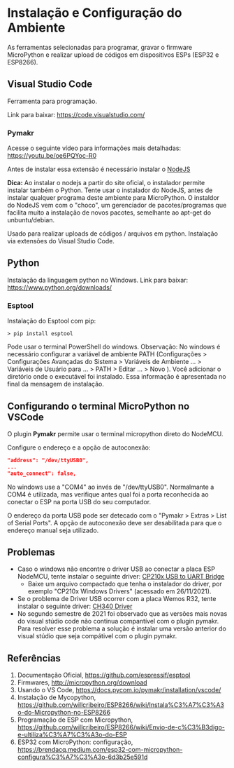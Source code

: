 # Instalação e Configuração do Ambiente 
As ferramentas selecionadas para programar, gravar o firmware MicroPython e realizar upload de códigos em dispositivos ESPs (ESP32 e ESP8266). 

## Visual Studio Code 

Ferramenta para programação.  

Link para baixar: https://code.visualstudio.com/ 

### Pymakr

Acesse o seguinte vídeo para informações mais detalhadas: https://youtu.be/oe6PQYoc-R0 

Antes de instalar essa extensão é necessário instalar o [NodeJS](https://nodejs.org)

**Dica:** Ao instalar o nodejs a partir do site oficial, o instalador permite instalar também o Python. Tente usar o instalador do NodeJS, antes de instalar qualquer programa deste ambiente para MicroPython. O instaldor do NodeJS vem com o "choco", um gerenciador de pacotes/programas que facilita muito a instalação de novos pacotes, semelhante ao apt-get do unbuntu/debian.  

Usado para realizar uploads de códigos / arquivos em python.  Instalação via extensões do Visual Studio Code. 

## Python 

Instalação da linguagem python no Windows. 
Link para baixar: https://www.python.org/downloads/ 

### Esptool 
Instalação do Esptool com pip: 
```
> pip install esptool 
```
Pode usar o terminal PowerShell do windows. 
Observação: No windows é necessário configurar a variável de ambiente PATH (Configurações > Configurações Avançadas do Sistema > Variáveis de Ambiente ... >  Variáveis de Usuário para ... > PATH > Editar ... > Novo ). Você adicionar o diretório onde o executável foi instalado. Essa informação é apresentada no final da mensagem de instalação. 


## Configurando o terminal MicroPython no VSCode 

O plugin **Pymakr** permite usar o terminal micropython direto do NodeMCU.  

Configure o endereço e a opção de autoconexão: 
```json 
"address": "/dev/ttyUSB0",
...
"auto_connect": false,
``` 
No windows use a "COM4" ao invés de "/dev/ttyUSB0". Normalmante a COM4 é utilizada, mas verifique antes qual foi a porta reconhecida ao conectar o ESP na porta USB do seu computador. 

O endereço da porta USB pode ser detecado com o "Pymakr > Extras > List of Serial Ports". A opção de autoconexão deve ser desabilitada para que o endereço manual seja utilizado. 

## Problemas 
* Caso o windows não encontre o driver USB ao conectar a placa ESP NodeMCU, tente instalar o seguinte driver: [CP210x USB to UART Bridge](https://www.silabs.com/developers/usb-to-uart-bridge-vcp-drivers)
  * Baixe um arquivo compactado que tenha o instalador do driver, por exemplo "CP210x Windows Drivers" (acessado em 26/11/2021). 
* Se o problema de Driver USB ocorrer com a placa Wemos R32, tente instalar o seguinte driver: [CH340 Driver](https://www.wemos.cc/en/latest/ch340_driver.html)
* No segundo semestre de 2021 foi observado que as versões mais novas do visual stúdio code não continua compantível com o plugin pymakr. Para resolver esse problema a solução é instalar uma versão anterior do visual stúdio que seja compátivel com o plugin pymakr. 


## Referências
1. Documentação Oficial, https://github.com/espressif/esptool 
1. Firmwares, http://micropython.org/download 
1. Usando o VS Code, https://docs.pycom.io/pymakr/installation/vscode/ 
1. Instalação de Mycopython, https://github.com/willcribeiro/ESP8266/wiki/Instala%C3%A7%C3%A3o-do-Micropython-no-ESP8266
1. Programação de ESP com Micropython, https://github.com/willcribeiro/ESP8266/wiki/Envio-de-c%C3%B3digo-e-ultiliza%C3%A7%C3%A3o-do-ESP 
2. ESP32 com MicroPython: configuração, https://brendacq.medium.com/esp32-com-micropython-configura%C3%A7%C3%A3o-6d3b25e591d

